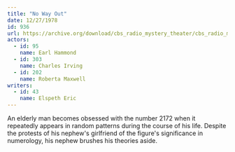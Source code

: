 ```yaml
---
title: "No Way Out"
date: 12/27/1978
id: 936
url: https://archive.org/download/cbs_radio_mystery_theater/cbs_radio_mystery_theater-0901-0950.zip/cbs_radio_mystery_theater-0901-0950%2Fcbsrmt_0936_no_way_out.mp3
actors:  
  - id: 95
    name: Earl Hammond  
  - id: 303
    name: Charles Irving  
  - id: 202
    name: Roberta Maxwell
writers:  
  - id: 43
    name: Elspeth Eric
---
```

An elderly man becomes obsessed with the number 2172 when it repeatedly appears in random patterns during the course of his life. Despite the protests of his nephew's girlfriend of the figure's significance in numerology, his nephew brushes his theories aside.